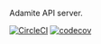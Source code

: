 Adamite API server.

[![CircleCI](https://circleci.com/gh/adamitejs/api.svg?style=svg)](https://circleci.com/gh/adamitejs/api)
[![codecov](https://codecov.io/gh/adamitejs/api/branch/master/graph/badge.svg)](https://codecov.io/gh/adamitejs/api)
